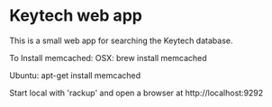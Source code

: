 # Keytech web app

This is a small web app for searching the Keytech database.

To Install memcached: 
 OSX: brew install memcached

 Ubuntu: apt-get install memcached


Start local with 'rackup' and open a browser at http://localhost:9292


